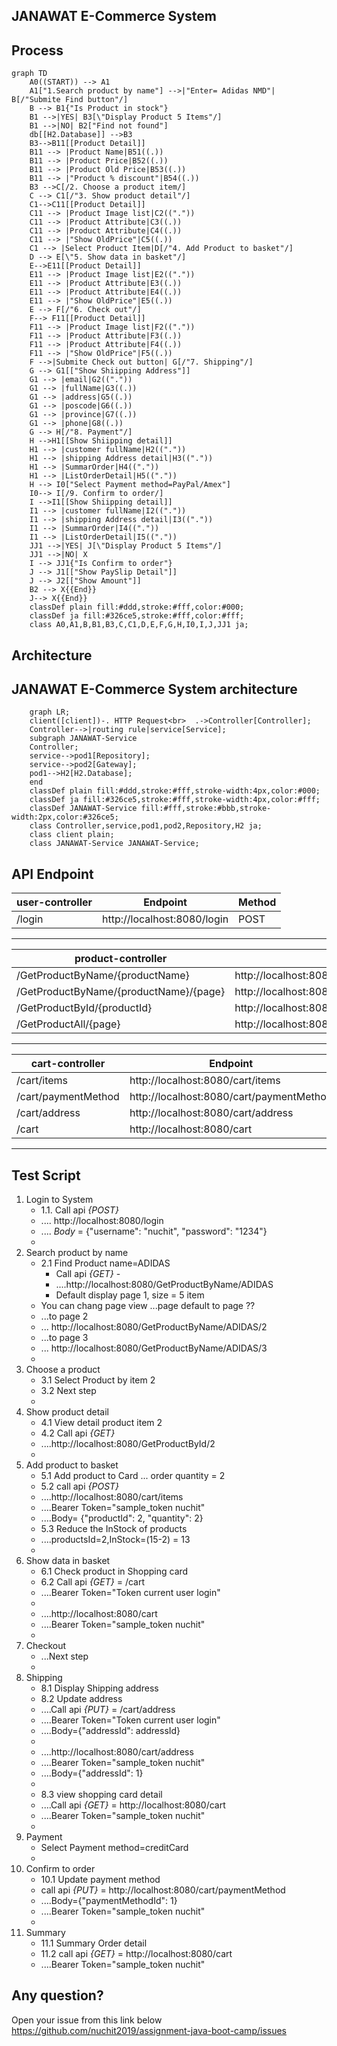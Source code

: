 JANAWAT E-Commerce System
---
Process
---
```mermaid
graph TD
    A0((START)) --> A1
    A1["1.Search product by name"] -->|"Enter= Adidas NMD"| B[/"Submite Find button"/]
    B --> B1{"Is Product in stock"}    
    B1 -->|YES| B3[\"Display Product 5 Items"/]
    B1 -->|NO| B2["Find not found"]
    db[[H2.Database]] -->B3
    B3-->B11[[Product Detail]]
    B11 --> |Product Name|B51((.))
    B11 --> |Product Price|B52((.))
    B11 --> |Product Old Price|B53((.))
    B11 --> |"Product % discount"|B54((.))
    B3 -->C[/2. Choose a product item/]    
    C --> C1[/"3. Show product detail"/]
    C1-->C11[[Product Detail]]
    C11 --> |Product Image list|C2(("."))
    C11 --> |Product Attribute|C3((.))
    C11 --> |Product Attribute|C4((.))
    C11 --> |"Show OldPrice"|C5((.))
    C1 --> |Select Product Item|D[/"4. Add Product to basket"/]
    D --> E[\"5. Show data in basket"/]
    E-->E11[[Product Detail]]
    E11 --> |Product Image list|E2(("."))
    E11 --> |Product Attribute|E3((.))
    E11 --> |Product Attribute|E4((.))
    E11 --> |"Show OldPrice"|E5((.))
    E --> F[/"6. Check out"/] 
    F--> F11[[Product Detail]]
    F11 --> |Product Image list|F2(("."))
    F11 --> |Product Attribute|F3((.))
    F11 --> |Product Attribute|F4((.))
    F11 --> |"Show OldPrice"|F5((.))    
    F -->|Submite Check out button| G[/"7. Shipping"/] 
    G --> G1[["Show Shiipping Address"]]
    G1 --> |email|G2(("."))
    G1 --> |fullName|G3((.))
    G1 --> |address|G5((.))
    G1 --> |poscode|G6((.))
    G1 --> |province|G7((.))
    G1 --> |phone|G8((.))
    G --> H[/"8. Payment"/] 
    H -->H1[[Show Shiipping detail]] 
    H1 --> |customer fullName|H2(("."))
    H1 --> |shipping Address detail|H3((".")) 
    H1 --> |SummarOrder|H4((".")) 
    H1 --> |ListOrderDetail|H5((".")) 
    H --> I0["Select Payment method=PayPal/Amex"] 
    I0--> I[/9. Confirm to order/]
    I -->I1[[Show Shiipping detail]] 
    I1 --> |customer fullName|I2(("."))
    I1 --> |shipping Address detail|I3((".")) 
    I1 --> |SummarOrder|I4((".")) 
    I1 --> |ListOrderDetail|I5(("."))   
    JJ1 -->|YES| J[\"Display Product 5 Items"/]
    JJ1 -->|NO| X   
    I --> JJ1{"Is Confirm to order"}    
    J --> J1[["Show PaySlip Detail"]] 
    J --> J2[["Show Amount"]] 
    B2 --> X{{End}} 
    J--> X{{End}}    
    classDef plain fill:#ddd,stroke:#fff,color:#000;
    classDef ja fill:#326ce5,stroke:#fff,color:#fff;    
    class A0,A1,B,B1,B3,C,C1,D,E,F,G,H,I0,I,J,JJ1 ja;
```

Architecture
---
JANAWAT E-Commerce System architecture
---
```mermaid
    graph LR;
    client([client])-. HTTP Request<br>  .->Controller[Controller];
    Controller-->|routing rule|service[Service];
    subgraph JANAWAT-Service
    Controller;
    service-->pod1[Repository];
    service-->pod2[Gateway];
    pod1-->H2[H2.Database];
    end
    classDef plain fill:#ddd,stroke:#fff,stroke-width:4px,color:#000;
    classDef ja fill:#326ce5,stroke:#fff,stroke-width:4px,color:#fff;
    classDef JANAWAT-Service fill:#fff,stroke:#bbb,stroke-width:2px,color:#326ce5;
    class Controller,service,pod1,pod2,Repository,H2 ja;
    class client plain;
    class JANAWAT-Service JANAWAT-Service;
```

[//]: # (Entity Relationship Diagram)

[//]: # (---)

[//]: # (```mermaid)

[//]: # (   erDiagram)

[//]: # (   USER ||--o{ CUSTOMER : owns)

[//]: # (   USER {        )

[//]: # (        int id       )

[//]: # (        string userName)

[//]: # (        string password)

[//]: # (        string email)

[//]: # (   }   )

[//]: # (   SHIPPING_ADDRESS ||--o{ CUSTOMER : places)

[//]: # (   SHIPPING_ADDRESS {  )

[//]: # (        int id      )

[//]: # (        string houseNo       )

[//]: # (        string district)

[//]: # (        string province)

[//]: # (        string postcode)

[//]: # (   })

[//]: # (   CUSTOMER_ADDRESS_MAPPING ||--o{ CUSTOMER : places)

[//]: # (   CUSTOMER_ADDRESS_MAPPING ||--o{ SHIPPING_ADDRESS : places)

[//]: # (   CUSTOMER_ADDRESS_MAPPING {  )

[//]: # (        int id      )

[//]: # (        int customerId       )

[//]: # (        int shippingAddressId)

[//]: # (        string addressType)

[//]: # (   })

[//]: # (   )
[//]: # (   SHIPPING_ADDRESS ||--|{ ORDER_DETAIL : contains)

[//]: # (   CUSTOMER ||--o{ ORDER : places)

[//]: # (   CUSTOMER {)

[//]: # (        int id )

[//]: # (        int userId)

[//]: # (        string firstName)

[//]: # (        string lastName)

[//]: # (        string phone)

[//]: # (   })

[//]: # (   ORDER ||--|{ ORDER_DETAIL : contains)

[//]: # (   ORDER {)

[//]: # (        int id)

[//]: # (        int customerId)

[//]: # (        int shippingAddressId)

[//]: # (        datetime createdDate)

[//]: # (        string typeShipping)

[//]: # (        string paymentMethod        )

[//]: # (   })

[//]: # (   ORDER_DETAIL {)

[//]: # (        int orderId)

[//]: # (        int productAttributeId)

[//]: # (        int qty)

[//]: # (        double price)

[//]: # (        double sumprice)

[//]: # (   })

[//]: # (   SHOPPINCARD ||--o{ CUSTOMER : places)

[//]: # (   SHOPPINCARD {)

[//]: # (        int id)

[//]: # (        int customerId)

[//]: # (        int shippingId)

[//]: # (        datetimt createdDate)

[//]: # (        datetimt updatedDate       )

[//]: # (        )
[//]: # (   })

[//]: # (   SHOPPINCARD_DETAIL ||--o{ SHOPPINCARD : places)

[//]: # (   SHOPPINCARD_DETAIL {)

[//]: # (        int shoppingCardId)

[//]: # (        int productAttributeId)

[//]: # (        int qty)

[//]: # (        double price         )

[//]: # (   })

[//]: # (   PRODUCT_CATEGORY ||--|{ PRODUCT : contains   )

[//]: # (   PRODUCT_CATEGORY {)

[//]: # (        int id)

[//]: # (        string categoryName)

[//]: # (   })

[//]: # (   )
[//]: # (   PRODUCT ||--|{ ORDER_DETAIL : contains  )

[//]: # (   PRODUCT {)

[//]: # (        int id)

[//]: # (        string productName)

[//]: # (        double price)

[//]: # (        double oldprice)

[//]: # (             )
[//]: # (   })

[//]: # (   PRODUCT_ATTRIBUTE ||--|{ PRODUCT : contains)

[//]: # (   PRODUCT_ATTRIBUTE ||--|{ SHOPPINCARD_DETAIL : contains)

[//]: # (   PRODUCT_ATTRIBUTE {)

[//]: # (        int id)

[//]: # (        int productId)

[//]: # (        string color)

[//]: # (        string size)

[//]: # (        double price)

[//]: # (        double oldprice)

[//]: # (        int qtyInStock)

[//]: # (        int qtyTotall)

[//]: # (        int qtyMinimum  )

[//]: # (   })

[//]: # (   )
[//]: # (   PRODUCT_IMAGE_LIST ||--|{ PRODUCT : contains)

[//]: # (   PRODUCT_IMAGE_LIST {)

[//]: # (        int id)

[//]: # (        int productId)

[//]: # (        string imageName)

[//]: # (        string urlImage)

[//]: # (   })

[//]: # (```)

**API Endpoint**
---
| user-controller | Endpoint                                             | Method |
|-----------------|------------------------------------------------------|--------|
| /login          | http://localhost:8080/login | POST   |
---
| product-controller          | Endpoint                                             | Method |
|-----------------------------|------------------------------------------------------|--------|
| /GetProductByName/{productName}            | http://localhost:8080/GetProductByName/{productName} | GET    |
| /GetProductByName/{productName}/{page}              | http://localhost:8080/GetProductByName/{productName}/{page}  | GET    |
| /GetProductById/{productId}               | http://localhost:8080/GetProductById/{productId}  | GET    |
| /GetProductAll/{page}   | http://localhost:8080/GetProductAll/{page}     | GET   |
--- 
| cart-controller | Endpoint                                           | Method |
|---------------|----------------------------------------------------|--------|
| /cart/items    | http://localhost:8080/cart/items  | POST    |
| /cart/paymentMethod   | http://localhost:8080/cart/paymentMethod | PUT    |
| /cart/address   | http://localhost:8080/cart/address | PUT    |
| /cart    | http://localhost:8080/cart  | GET    |
---
**Test Script**
---
1. Login to System 
   - 1.1. Call api *{POST}* 
   - .... http://localhost:8080/login
   - .... _Body_ = {"username": "nuchit", "password": "1234"}
   - 
2. Search product by name
   - 2.1 Find Product name=ADIDAS 
     - Call api *{GET}*     - 
     - ....http://localhost:8080/GetProductByName/ADIDAS
     - Default display page 1, size = 5 item
   - You can chang page view ...page default to page ??
   - ...to page 2
   - ... http://localhost:8080/GetProductByName/ADIDAS/2
   - ...to page 3
   - ... http://localhost:8080/GetProductByName/ADIDAS/3
   -    
3. Choose a product
   - 3.1 Select Product by item 2
   - 3.2 Next step
   - 
4. Show product detail
   - 4.1 View detail product item 2
   - 4.2 Call api *{GET}*  
   - ....http://localhost:8080/GetProductById/2
   - 
5. Add product to basket
   - 5.1 Add product to Card ... order quantity = 2
   - 5.2 call api *{POST}* 
   - ....http://localhost:8080/cart/items
   - ....Bearer Token="sample_token nuchit"
   - ....Body= {"productId": 2, "quantity": 2}
   - 5.3 Reduce the InStock of products
   - ....productsId=2,InStock=(15-2) = 13
   - 
6. Show data in basket
   - 6.1 Check product in Shopping card
   - 6.2 Call api *{GET}* = /cart
   - ....Bearer Token="Token current user login"
   - 
   - ....http://localhost:8080/cart
   - ....Bearer Token="sample_token nuchit"
   - 
7. Checkout
   - ...Next step
   - 
8. Shipping
   - 8.1 Display Shipping address
   - 8.2 Update address
   - ....Call api *{PUT}* = /cart/address
   - ....Bearer Token="Token current user login"
   - ....Body={"addressId": addressId}
   - 
   - ....http://localhost:8080/cart/address
   - ....Bearer Token="sample_token nuchit"
   - ....Body={"addressId": 1}
   - 
   - 8.3 view shopping card detail
   - ....Call api *{GET}* = http://localhost:8080/cart
   - ....Bearer Token="sample_token nuchit"
   - 
9. Payment
   - Select Payment method=creditCard
   - 
10. Confirm to order
    - 10.1 Update payment method
    - call api *{PUT}* = http://localhost:8080/cart/paymentMethod
    - ....Body={"paymentMethodId": 1}
    - ....Bearer Token="sample_token nuchit"
    - 
11. Summary 
    - 11.1 Summary Order detail
    - 11.2 call api *{GET}* = http://localhost:8080/cart
    - ....Bearer Token="sample_token nuchit"
    
Any question?
---
Open your issue from this link below
https://github.com/nuchit2019/assignment-java-boot-camp/issues
